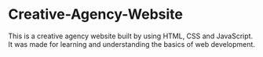 # Creative-Agency-Website
This is a creative agency website built by using HTML, CSS and JavaScript. It was made for learning and understanding the basics of web development.
